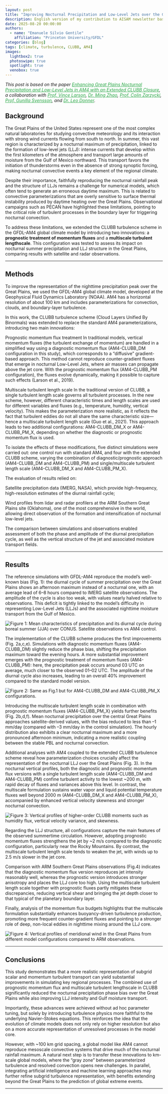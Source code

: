 ```yaml
---
layout: post
title: "Improving Nocturnal Precipitation and Low-Level Jets over the Great Plains with an Advanced Turbulence Representation"
description: English version of my contribution to AISAM newsletter based on my JAMES paper which shows how extending the higher-order scheme CLUBB improves the nocturnal precipitation peak on the Great Plains along with the associated Low-Level Jet wind structure. 
date: 2025-08-20 00:00:00
authors:
  - name: "Emanuele Silvio Gentile"
    affiliation: "Princeton University/GFDL"
categories: [blog]
tags: [climate, turbulence, CLUBB, AM4]
images:
  lightbox2: true
  photoswipe: true
  spotlight: true
  venobox: true
---
```

*This post is based on the paper <a href="https://www.authorea.com/users/745948/articles/1325061-enhancing-great-plains-nocturnal-precipitation-and-low-level-jets-in-am4-with-an-extended-clubb-closure" style="color:#28a745;">Enhancing Great Plains Nocturnal Precipitation and Low-Level Jets in AM4 with an Extended CLUBB Closure</a>, a collaboration with <a href="https://uwm.edu/math/people/larson-vincent/" style="color:#28a745;">Prof. Vince Larson</a>, <a href="https://www.gfdl.noaa.gov/ming-zhao-homepage/" style="color:#28a745;">Dr. Ming Zhao</a>, <a href="https://www.met.psu.edu/directory/colin-zarzycki" style="color:#28a745;">Prof. Colin Zarzycki</a>, <a href="https://www.su.se/english/profiles/gsven-1.182452" style="color:#28a745;">Prof. Gunilla Svensson</a>, and <a href="https://www.gfdl.noaa.gov/leo-donner-homepage/" style="color:#28a745;">Dr. Leo Donner</a>.*

## Background
The Great Plains of the United States represent one of the most complex natural laboratories for studying convective meteorology and its interaction with strong wind currents flowing from south to north. In summer, this vast region is characterized by a nocturnal maximum of precipitation, linked to the formation of low-level jets (LLJ): intense currents that develop within the first kilometers of the atmosphere and transport large amounts of moisture from the Gulf of Mexico northward. This transport favors the initiation of thunderstorms even in the absence of strong synoptic forcing, making nocturnal convective events a key element of the regional climate.

Despite their importance, faithfully reproducing the nocturnal rainfall peak and the structure of LLJs remains a challenge for numerical models, which often tend to generate an erroneous daytime maximum. This is related to convective parameterizations that are overly sensitive to surface thermal instability produced by daytime heating over the Great Plains. Observational campaigns such as PECAN have highlighted these limitations, pointing to the critical role of turbulent processes in the boundary layer for triggering nocturnal convection.

To address these limitations, we extended the CLUBB turbulence scheme in the GFDL-AM4 global climate model by introducing two innovations: a **prognostic treatment of momentum fluxes** and a **multiscale turbulent lengthscale**. This configuration was tested to assess its impact on nocturnal summer precipitation and LLJ structure in the Great Plains, comparing results with satellite and radar observations.

---

## Methods

To improve the representation of the nighttime precipitation peak over the Great Plains, we used the GFDL-AM4 global climate model, developed at the Geophysical Fluid Dynamics Laboratory (NOAA). AM4 has a horizontal resolution of about 100 km and includes parameterizations for convection, clouds, and boundary-layer turbulence.

In this work, the CLUBB turbulence scheme (Cloud Layers Unified By Binormals) was extended to replace the standard AM4 parameterizations, introducing two main innovations:

Prognostic momentum flux treatment
In traditional models, vertical momentum fluxes (the turbulent exchange of momentum) are handled in a simplified way using a diagnostic momentum flux (AM4-CLUBB_DM configuration in this study), which corresponds to a “diffusive” gradient-based approach. This method cannot reproduce counter-gradient fluxes that emerge in nocturnal Low-Level Jets, where air masses can propagate above the jet core. With the prognostic momentum flux (AM4-CLUBB_PM configuration), the fluxes evolve dynamically, making it possible to capture such effects (Larson et al., 2019).

Multiscale turbulent length scale
In the traditional version of CLUBB, a single turbulent length scale governs all turbulent processes. In the new scheme, however, different characteristic times and length scales are used for different variables and fluxes (e.g., temperature, humidity, vertical velocity). This makes the parameterization more realistic, as it reflects the fact that turbulent eddies do not all share the same characteristic size—hence a multiscale turbulent length scale (Guo et al., 2021). This approach leads to two additional configurations: AM4-CLUBB_DM_X or AM4-CLUBB_PM_X, depending on whether the diagnostic or prognostic momentum flux is used.

To isolate the effects of these modifications, five distinct simulations were carried out: one control run with standard AM4, and four with the extended CLUBB scheme, varying the combination of diagnostic/prognostic approach (AM4-CLUBB_DM and AM4-CLUBB_PM) and single/multiscale turbulent length scale (AM4-CLUBB_DM_X and AM4-CLUBB_PM_X).

The evaluation of results relied on:

Satellite precipitation data (IMERG, NASA), which provide high-frequency, high-resolution estimates of the diurnal rainfall cycle;

Wind profiles from lidar and radar profilers at the ARM Southern Great Plains site (Oklahoma), one of the most comprehensive in the world, allowing direct observation of the formation and intensification of nocturnal low-level jets.

The comparison between simulations and observations enabled assessment of both the phase and amplitude of the diurnal precipitation cycle, as well as the vertical structure of the jet and associated moisture transport fields.

---

## Results

The reference simulations with GFDL-AM4 reproduce the model’s well-known bias (Fig. 1): the diurnal cycle of summer precipitation over the Great Plains shows an afternoon maximum instead of a nocturnal one, with an average lead of 6–8 hours compared to IMERG satellite observations. The amplitude of the cycle is also too weak, with values nearly halved relative to observations. This deficit is tightly linked to the model’s difficulty in representing Low-Level Jets (LLJs) and the associated nighttime moisture transport from the Gulf of Mexico.

![Figure 1: Mean characteristics of precipitation and its diurnal cycle during boreal summer (JJA) over CONUS. Satellite observations vs AM4 control.](assets/img/greatplains_fig1.png)

The implementation of the CLUBB scheme produces the first improvements (Fig. 2a,c,e). Simulations with diagnostic momentum fluxes (AM4-CLUBB_DM) slightly reduce the phase bias, shifting the precipitation maximum toward the evening hours. A more substantial improvement emerges with the prognostic treatment of momentum fluxes (AM4-CLUBB_PM): here, the precipitation peak occurs around 03 UTC on average, much closer to the observed 01–02 UTC. The amplitude of the diurnal cycle also increases, leading to an overall 40% improvement compared to the standard model version.

![Figure 2: Same as Fig.1 but for AM4-CLUBB_DM and AM4-CLUBB_PM_X configurations.](assets/img/greatplains_fig2.png)

Introducing the multiscale turbulent length scale in combination with prognostic momentum fluxes (AM4-CLUBB_PM_X) yields further benefits (Fig. 2b,d,f). Mean nocturnal precipitation over the central Great Plains approaches satellite-derived values, with the bias reduced to less than –1 mm/day (compared with –3 mm/day in the control simulation). The hourly distribution also exhibits a clear nocturnal maximum and a more pronounced afternoon minimum, indicating a more realistic coupling between the stable PBL and nocturnal convection.

Additional analyses with AM4 coupled to the extended CLUBB turbulence scheme reveal how parameterization choices crucially affect the representation of the nocturnal LLJ over the Great Plains (Fig. 3). In the nocturnal vertical profiles, both the diagnostic and prognostic momentum flux versions with a single turbulent length scale (AM4-CLUBB_DM and AM4-CLUBB_PM) confine turbulent activity to the lowest ~200 m, with rapid decay of fluxes and variances above this level. In contrast, the multiscale formulation sustains water vapor and liquid potential temperature fluxes well beyond 2000 m (AM4-CLUBB_DM_X and AM4-CLUBB_PM_X), accompanied by enhanced vertical velocity skewness and stronger nocturnal convection.

![Figure 3: Vertical profiles of higher-order CLUBB moments such as humidity flux, vertical velocity variance, and skewness.](assets/img/greatplains_fig3.png)

Regarding the LLJ structure, all configurations capture the main features of the observed summertime circulation. However, adopting prognostic momentum fluxes strengthens the jet by ~2 m/s compared to the diagnostic configuration, particularly near the Rocky Mountains. By contrast, the multiscale turbulent length scale tends to weaken the jet, with winds up to 2.5 m/s slower in the jet core.

Comparison with ARM Southern Great Plains observations (Fig.4) indicates that the diagnostic momentum flux version reproduces jet intensity reasonably well, whereas the prognostic version introduces stronger anisotropy and places the LLJ core too high. Using the multiscale turbulent length scale together with prognostic fluxes partly mitigates these discrepancies, reducing vertical shear and bringing the jet depth closer to that typical of the planetary boundary layer.

Finally, analysis of the momentum flux budgets highlights that the multiscale formulation substantially enhances buoyancy-driven turbulence production, promoting more frequent counter-gradient fluxes and pointing to a stronger role of deep, non-local eddies in nighttime mixing around the LLJ core.

![Figure 4: Vertical profiles of meridional wind in the Great Plains from different model configurations compared to ARM observations.](assets/img/greatplains_fig4.png)

---

## Conclusions

This study demonstrates that a more realistic representation of subgrid scalar and momentum turbulent transport can yield substantial improvements in simulating key regional processes. The combined use of prognostic momentum flux and multiscale turbulent lengthscale in CLUBB significantly reduced the nocturnal precipitation phase bias over the Great Plains while also improving LLJ intensity and Gulf moisture transport.

Importantly, these advances were achieved without ad hoc parameter tuning, but solely by introducing turbulence physics more faithful to the underlying Navier–Stokes equations. This reinforces the idea that the evolution of climate models does not only rely on higher resolution but also on a more accurate representation of unresolved processes in the model core.

However, with ~100 km grid spacing, a global model like AM4 cannot reproduce mesoscale convective systems that drive much of the nocturnal rainfall maximum. A natural next step is to transfer these innovations to km-scale global models, where the “gray zone” between parameterized turbulence and resolved convection opens new challenges. In parallel, integrating artificial intelligence and machine learning approaches may further refine subgrid turbulence representation, with benefits extending beyond the Great Plains to the prediction of global extreme events.

---
